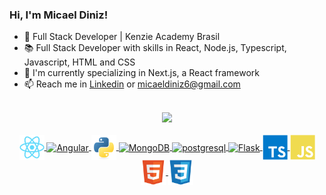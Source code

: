 ### Hi, I'm Micael Diniz!

- 🔭 Full Stack Developer | Kenzie Academy Brasil 
- 📚 Full Stack Developer with skills in React, Node.js, Typescript, Javascript, HTML and CSS 
- 🔎 I'm currently specializing in Next.js, a React framework
- 📫 Reach me in <a href="https://www.linkedin.com/in/micael-diniz">Linkedin</a> or micaeldiniz6@gmail.com
</br>

<div align="center">
  <a href="https://github.com/odevmick">
  <img height="180em" src="https://github-readme-stats.vercel.app/api?username=odevmick&show_icons=true&theme=omni&include_all_commits=true&count_private=true"/>
</div>
<div style="display: inline_block" align="center"><br>
  <img align="center" alt="React" height="40" width="40" src="https://raw.githubusercontent.com/devicons/devicon/master/icons/react/react-original.svg">
  <img align="center" alt="Angular" height="40" width="40" src="https://cdn.jsdelivr.net/gh/devicons/devicon/icons/angularjs/angularjs-original.svg">
  <img align="center" alt="Python" height="40" width="40" src="https://raw.githubusercontent.com/devicons/devicon/master/icons/python/python-original.svg">
  <img align="center" alt="MongoDB" height="40" width="40" src="https://cdn.jsdelivr.net/gh/devicons/devicon/icons/mongodb/mongodb-original-wordmark.svg" />
  <img align="center" alt="postgresql" height="40" width="40"src="https://cdn.jsdelivr.net/gh/devicons/devicon/icons/postgresql/postgresql-original-wordmark.svg" />
  <img align="center" alt="Flask" height="40" width="40" src="https://cdn.jsdelivr.net/gh/devicons/devicon/icons/flask/flask-original-wordmark.svg" />     
  <img align="center" alt="Ts" height="40" width="40" src="https://raw.githubusercontent.com/devicons/devicon/master/icons/typescript/typescript-plain.svg">
  <img align="center" alt="Js" height="40" width="40" src="https://raw.githubusercontent.com/devicons/devicon/master/icons/javascript/javascript-plain.svg">
  <img align="center" alt="HTML" height="40" width="40" src="https://raw.githubusercontent.com/devicons/devicon/master/icons/html5/html5-original.svg">
  <img align="center" alt="CSS" height="40" width="40" src="https://raw.githubusercontent.com/devicons/devicon/master/icons/css3/css3-original.svg">
</div>
